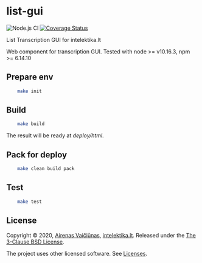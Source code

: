 # list-gui

![Node.js CI](https://github.com/airenas/list-gui/workflows/Node.js%20CI/badge.svg) [![Coverage Status](https://coveralls.io/repos/github/airenas/list-gui/badge.svg?branch=main)](https://coveralls.io/github/airenas/list-gui?branch=main)

List Transcription GUI for intelektika.lt

Web component for transcription GUI. Tested with node >= v10.16.3, npm >= 6.14.10

## Prepare env

```bash
    make init
```

## Build

```bash
    make build
```

The result will be ready at *deploy/html*.

## Pack for deploy

```bash
    make clean build pack
```

## Test

```bash
    make test
```


## License

Copyright © 2020, [Airenas Vaičiūnas](https://github.com/airenas), [intelektika.lt](http://intelektika.lt).
Released under the [The 3-Clause BSD License](LICENSE).

The project uses other licensed software. See [Licenses](Licenses/).
